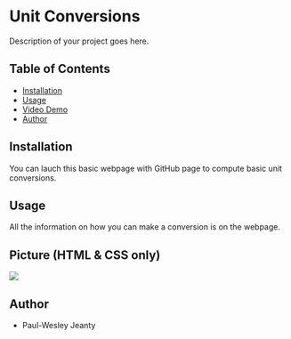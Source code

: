 # Unit Conversions

Description of your project goes here.

## Table of Contents

- [Installation](#installation)
- [Usage](#usage)
- [Video Demo](#video-demo)
- [Author](#author)


## Installation

You can lauch this basic webpage with GitHub page to compute basic unit conversions.

## Usage

All the information on how you can make a conversion is on the webpage.

## Picture (HTML & CSS only)

<img src="Screenshot (59).png"/>

## Author

- Paul-Wesley Jeanty
